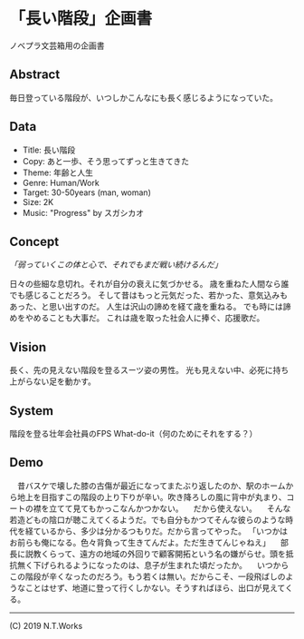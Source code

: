 # 「長い階段」企画書

ノベプラ文芸箱用の企画書

## Abstract

毎日登っている階段が、いつしかこんなにも長く感じるようになっていた。

## Data

- Title: 長い階段
- Copy: あと一歩、そう思ってずっと生きてきた
- Theme: 年齢と人生
- Genre: Human/Work
- Target: 30-50years (man, woman)
- Size: 2K
- Music: "Progress" by スガシカオ

## Concept

_「弱っていくこの体と心で、それでもまだ戦い続けるんだ」_

日々の些細な息切れ。それが自分の衰えに気づかせる。
歳を重ねた人間なら誰でも感じることだろう。
そして昔はもっと元気だった、若かった、意気込みもあった、と思い出すのだ。
人生は沢山の諦めを経て歳を重ねる。
でも時には諦めをやめることも大事だ。
これは歳を取った社会人に捧ぐ、応援歌だ。

## Vision

長く、先の見えない階段を登るスーツ姿の男性。
光も見えない中、必死に持ち上がらない足を動かす。

## System

階段を登る壮年会社員のFPS
What-do-it（何のためにそれをする？）

## Demo

　昔バスケで壊した膝の古傷が最近になってまたぶり返したのか、駅のホームから地上を目指すこの階段の上り下りが辛い。吹き降ろしの風に背中が丸まり、コートの襟を立てて見てもかっこなんかつかない。
　だから使えない。
　そんな若造どもの陰口が聴こえてくるようだ。でも自分もかつてそんな彼らのような時代を経ているから、多少は分かるつもりだ。だから言ってやった。
「いつかはお前らも俺になる。色々背負って生きてんだよ。ただ生きてんじゃねえ」
　部長に説教くらって、遠方の地域の外回りで顧客開拓という名の嫌がらせ。頭を抵抗無く下げられるようになったのは、息子が生まれた頃だったか。
　いつからこの階段が辛くなったのだろう。もう若くは無い。だからこそ、一段飛ばしのようなことはせず、地道に登って行くしかない。そうすればほら、出口が見えてくる。


---
(C) 2019 N.T.Works
